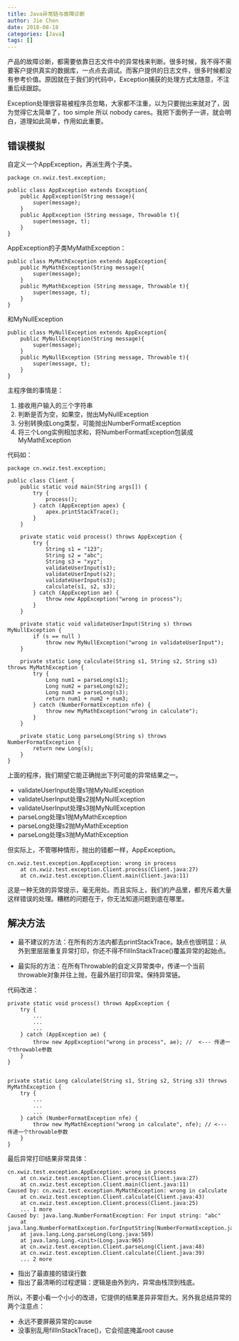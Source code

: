 ```yaml
---
title: Java异常链与故障诊断
author: Jie Chen
date: 2018-08-18
categories: [Java]
tags: []
---
```


产品的故障诊断，都需要依靠日志文件中的异常栈来判断。很多时候，我不得不需要客户提供真实的数据库，一点点去调试。而客户提供的日志文件，很多时候都没有参考价值。原因就在于我们的代码中，Exception捕获的处理方式太随意，不注重后续跟踪。

Exception处理很容易被程序员忽略，大家都不注重，以为只要抛出来就对了，因为觉得它太简单了，too simple 所以 nobody cares。我把下面例子一讲，就会明白，道理如此简单，作用如此重要。

## 错误模拟

自定义一个AppException，再派生两个子类。

	package cn.xwiz.test.exception;

	public class AppException extends Exception{
		public AppException(String message){
			super(message);
		}
		public AppException (String message, Throwable t){
			super(message, t);
		}
	}

AppException的子类MyMathException：

	public class MyMathException extends AppException{
		public MyMathException(String message){
			super(message);
		}
		public MyMathException (String message, Throwable t){
			super(message, t);
		}
	}

和MyNullException

	public class MyNullException extends AppException{
		public MyNullException(String message){
			super(message);
		}
		public MyNullException (String message, Throwable t){
			super(message, t);
		}
	}


主程序做的事情是：

1. 接收用户输入的三个字符串
2. 判断是否为空，如果空，抛出MyNullException
3. 分别转换成Long类型，可能抛出NumberFormatException
4. 将三个Long实例相加求和，将NumberFormatException包装成MyMathException
  
代码如：   

	package cn.xwiz.test.exception;

	public class Client {
		public static void main(String args[]) {
			try {
				process();
			} catch (AppException apex) {
				apex.printStackTrace();
			}
		}

		private static void process() throws AppException {
			try {
				String s1 = "123";
				String s2 = "abc";
				String s3 = "xyz";
				validateUserInput(s1);
				validateUserInput(s2);
				validateUserInput(s3);
				calculate(s1, s2, s3);
			} catch (AppException ae) {
				throw new AppException("wrong in process");
			}
		}

		private static void validateUserInput(String s) throws MyNullException {
			if (s == null )
				throw new MyNullException("wrong in validateUserInput");
		}

		private static Long calculate(String s1, String s2, String s3) throws MyMathException {
			try {
				Long num1 = parseLong(s1);
				Long num2 = parseLong(s2);
				Long num3 = parseLong(s3);
				return num1 + num2 + num3;
			} catch (NumberFormatException nfe) {
				throw new MyMathException("wrong in calculate");
			}
		}

		private static Long parseLong(String s) throws NumberFormatException {
			return new Long(s);
		}
	}


上面的程序，我们期望它能正确抛出下列可能的异常结果之一。

* validateUserInput处理s1抛MyNullException
* validateUserInput处理s2抛MyNullException
* validateUserInput处理s3抛MyNullException
* parseLong处理s1抛MyMathException
* parseLong处理s2抛MyMathException
* parseLong处理s3抛MyMathException

但实际上，不管哪种情形，抛出的错都一样，AppException。

	cn.xwiz.test.exception.AppException: wrong in process
		at cn.xwiz.test.exception.Client.process(Client.java:27)
		at cn.xwiz.test.exception.Client.main(Client.java:11)
	
这是一种无效的异常提示，毫无用处。而且实际上，我们的产品里，都充斥着大量这样错误的处理。糟糕的问题在于，你无法知道问题到底在哪里。

## 解决方法

* 最不建议的方法：在所有的方法内都去printStackTrace。缺点也很明显：从外到里层层重复异常打印，你还不得不fillInStackTrace()覆盖异常的起始点。

* 最实际的方法：在所有Throwable的自定义异常类中，传递一个当前throwable对象并往上抛，在最外层打印异常。保持异常链。

代码改进：

    private static void process() throws AppException {
        try {
            ...
			...
			...
        } catch (AppException ae) {
            throw new AppException("wrong in process", ae); //  <--- 传递一个throwable参数
        }
    }


    private static Long calculate(String s1, String s2, String s3) throws MyMathException {
        try {
            ...
			...
			...
        } catch (NumberFormatException nfe) {
            throw new MyMathException("wrong in calculate", nfe); // <--- 传递一个throwable参数
        }
    }


最后异常打印结果非常具体：

	cn.xwiz.test.exception.AppException: wrong in process
		at cn.xwiz.test.exception.Client.process(Client.java:27)
		at cn.xwiz.test.exception.Client.main(Client.java:11)
	Caused by: cn.xwiz.test.exception.MyMathException: wrong in calculate
		at cn.xwiz.test.exception.Client.calculate(Client.java:43)
		at cn.xwiz.test.exception.Client.process(Client.java:25)
		... 1 more
	Caused by: java.lang.NumberFormatException: For input string: "abc"
		at java.lang.NumberFormatException.forInputString(NumberFormatException.java:65)
		at java.lang.Long.parseLong(Long.java:589)
		at java.lang.Long.<init>(Long.java:965)
		at cn.xwiz.test.exception.Client.parseLong(Client.java:48)
		at cn.xwiz.test.exception.Client.calculate(Client.java:39)
		... 2 more

* 指出了最直接的错误行数
* 指出了最清晰的过程逻辑：逻辑是由外到内，异常由栈顶到栈底。


所以，不要小看一个小小的改进，它提供的结果差异非常巨大。另外我总结异常的两个注意点：

* 永远不要屏蔽异常的cause
* 没事别乱用fillInStackTrace()，它会彻底掩盖root cause



	
